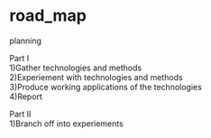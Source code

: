 # road_map
planning

Part I  
1)Gather technologies and methods   
2)Experiement with technologies and methods  
3)Produce working applications of the technologies  
4)Report  
  
Part II  
1)Branch off into experiements 
